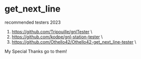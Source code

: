# get_next_line

recommended testers 2023

1. https://github.com/Tripouille/gnlTester \
2. https://github.com/kodpe/gnl-station-tester \
3. https://github.com/Othello42/Othello42-get_next_line-tester \

My Special Thanks go to them!
